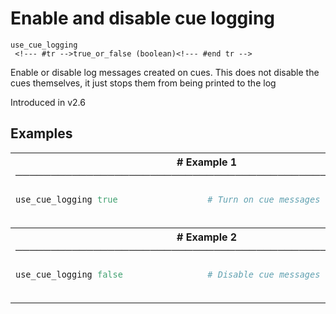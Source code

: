 # Enable and disable cue logging

```
use_cue_logging 
 <!--- #tr -->true_or_false (boolean)<!--- #end tr -->
```


Enable or disable log messages created on cues. This does not disable the cues themselves, it just stops them from being printed to the log

Introduced in v2.6

## Examples

<table class="examples">
<tr>
<th colspan="2" class="even head"># Example 1 ──────────────────────────────────────────────────────</th>
</tr>
<tr>
<td class="even">

```ruby
use_cue_logging true



```

</td>
<td class="even">

<!--- #tr -->
```ruby
# Turn on cue messages



```
<!--- #end tr -->

</td>
</tr>
<tr>
<th colspan="2" class="odd head"># Example 2 ──────────────────────────────────────────────────────</th>
</tr>
<tr>
<td class="odd">

```ruby
use_cue_logging false



```

</td>
<td class="odd">

<!--- #tr -->
```ruby
# Disable cue messages



```
<!--- #end tr -->

</td>
</tr>
</table>

